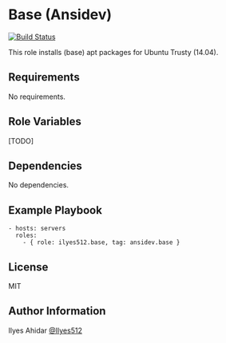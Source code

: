 Base (Ansidev)
=========
[![Build Status](https://travis-ci.org/Ilyes512/ansible-role-base.svg)](https://travis-ci.org/Ilyes512/ansible-role-base)

This role installs (base) apt packages for Ubuntu Trusty (14.04).

Requirements
------------

No requirements.

Role Variables
--------------

[TODO]

Dependencies
------------

No dependencies.

Example Playbook
----------------
```
- hosts: servers
  roles:
    - { role: ilyes512.base, tag: ansidev.base }
```

License
-------

MIT

Author Information
------------------

Ilyes Ahidar [@Ilyes512](https://twitter.com/ilyes512)
